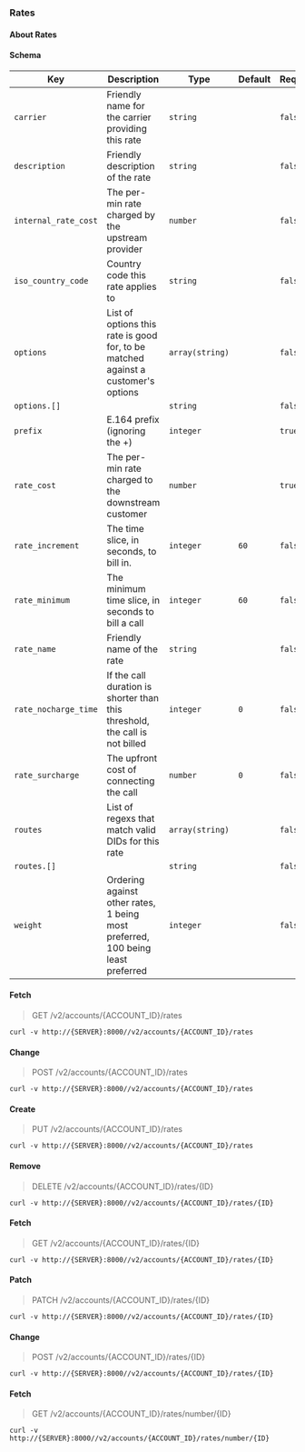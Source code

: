 ### Rates

#### About Rates

#### Schema

Key | Description | Type | Default | Required
--- | ----------- | ---- | ------- | --------
`carrier` | Friendly name for the carrier providing this rate | `string` |   | `false`
`description` | Friendly description of the rate | `string` |   | `false`
`internal_rate_cost` | The per-min rate charged by the upstream provider | `number` |   | `false`
`iso_country_code` | Country code this rate applies to | `string` |   | `false`
`options` | List of options this rate is good for, to be matched against a customer's options | `array(string)` |   | `false`
`options.[]` |   | `string` |   | `false`
`prefix` | E.164 prefix (ignoring the +) | `integer` |   | `true`
`rate_cost` | The per-min rate charged to the downstream customer | `number` |   | `true`
`rate_increment` | The time slice, in seconds, to bill in. | `integer` | `60` | `false`
`rate_minimum` | The minimum time slice, in seconds to bill a call | `integer` | `60` | `false`
`rate_name` | Friendly name of the rate | `string` |   | `false`
`rate_nocharge_time` | If the call duration is shorter than this threshold, the call is not billed | `integer` | `0` | `false`
`rate_surcharge` | The upfront cost of connecting the call | `number` | `0` | `false`
`routes` | List of regexs that match valid DIDs for this rate | `array(string)` |   | `false`
`routes.[]` |   | `string` |   | `false`
`weight` | Ordering against other rates, 1 being most preferred, 100 being least preferred | `integer` |   | `false`


#### Fetch

> GET /v2/accounts/{ACCOUNT_ID}/rates

```curl
curl -v http://{SERVER}:8000//v2/accounts/{ACCOUNT_ID}/rates
```

#### Change

> POST /v2/accounts/{ACCOUNT_ID}/rates

```curl
curl -v http://{SERVER}:8000//v2/accounts/{ACCOUNT_ID}/rates
```

#### Create

> PUT /v2/accounts/{ACCOUNT_ID}/rates

```curl
curl -v http://{SERVER}:8000//v2/accounts/{ACCOUNT_ID}/rates
```

#### Remove

> DELETE /v2/accounts/{ACCOUNT_ID}/rates/{ID}

```curl
curl -v http://{SERVER}:8000//v2/accounts/{ACCOUNT_ID}/rates/{ID}
```

#### Fetch

> GET /v2/accounts/{ACCOUNT_ID}/rates/{ID}

```curl
curl -v http://{SERVER}:8000//v2/accounts/{ACCOUNT_ID}/rates/{ID}
```

#### Patch

> PATCH /v2/accounts/{ACCOUNT_ID}/rates/{ID}

```curl
curl -v http://{SERVER}:8000//v2/accounts/{ACCOUNT_ID}/rates/{ID}
```

#### Change

> POST /v2/accounts/{ACCOUNT_ID}/rates/{ID}

```curl
curl -v http://{SERVER}:8000//v2/accounts/{ACCOUNT_ID}/rates/{ID}
```

#### Fetch

> GET /v2/accounts/{ACCOUNT_ID}/rates/number/{ID}

```curl
curl -v http://{SERVER}:8000//v2/accounts/{ACCOUNT_ID}/rates/number/{ID}
```


